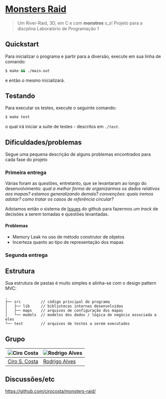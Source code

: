 # [Monsters Raid](https://github.com/cirocosta/monsters-raid/)

> Um River-Raid, 3D, em C e com **monstros** ಠ_ಠ! Projeto para a discplina Laboratório de Programação 1


## Quickstart

Para inicializar o programa e partir para a diversão, execute em sua linha de comando:

```sh
$ make && ./main.out
```

e então o mesmo inicializará.


## Testando

Para executar os testes, execute o seguinte comando:

```sh
$ make test
```

o qual irá iniciar a suite de testes - descritos em `./test`.


## Dificuldades/problemas

Segue uma pequena descrição de alguns problemas encontrados para cada fase do projeto

### Primeira entrega

Várias foram as questões, entretanto, que se levantaram ao longo do desenvolvimento: *qual a melhor forma de organizarmos os dados relativos aos mapas? estamos generalizando demais? convenções: quais iremos adotar? como tratar os casos de referência circular?*

Adotamos então o sistema de [Issues](https://github.com/cirocosta/monsters-raid/issues) do github para fazermos um *track* de decisões a serem tomadas e questões levantadas.

#### Problemas

- Memory Leak no uso de método construtor de objetos
- Incerteza quanto ao tipo de representação dos mapas

### Segunda entrega



## Estrutura

Sua estrutura de pastas é muito simples e alinha-se com o design pattern MVC:

```
.
├── src         // código principal do programa
│   ├── lib     // bibliotecas internas desenvolvidas
│   ├── maps    // arquivos de configuração dos mapas
│   └── models  // modelos dos dados / lógica de negócio associada a eles
└── test        // arquivos de testes a serem executados
```


## Grupo

| ![Ciro Costa](https://avatars1.githubusercontent.com/u/3574444?s=100) | ![Rodrigo Alves](https://avatars2.githubusercontent.com/u/337906?s=100) |
| --------------------------------------------------------------------- | ----------------------------------------------------------------------- |
| [Ciro S. Costa](https://github.com/cirocosta)                         | [Rodrigo Alves](https://github.com/rasouza)                             |

## Discussões/etc

https://github.com/cirocosta/monsters-raid/

